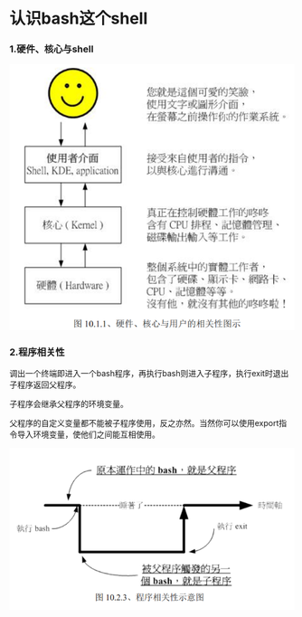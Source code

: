 # 认识bash这个shell

### 1.硬件、核心与shell

![](/assets/用户shell核心硬件相关图示.png)

### 2.程序相关性

调出一个终端即进入一个bash程序，再执行bash则进入子程序，执行exit时退出子程序返回父程序。

子程序会继承父程序的环境变量。

父程序的自定义变量都不能被子程序使用，反之亦然。当然你可以使用export指令导入环境变量，使他们之间能互相使用。

![](/assets/程序相关性示意图.png)

